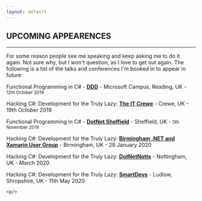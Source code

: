 ```yaml
---
layout: default
---
```


<div class="pagepanel down_arrow white">
  <div class="center">
    <h2>UPCOMING APPEARENCES</h2>
    <hr>
    <p>
	For some reason people see me speaking and keep asking me to do it again.  Not sure why, but I won't question, as I love to get out again.  The following is a list of the talks and conferences I'm booked in to appear in future:
	<p/>
	<p>Functional Programming in C# - <strong><a href="https://www.developerdeveloperdeveloper.com/Sessions/Details/234">DDD</a></strong> - Microsoft Campus, Reading, UK - <small>12th October 2019</small></p>
	<p>Hacking C#: Development for the Truly Lazy: <strong><a href="https://www.meetup.com/The-IT-Crewe/">The IT Crewe</a></strong> - Crewe, UK - 19th October 2019</p>
	<p>Functional Programming in C# - <strong><a href="https://www.meetup.com/dotnetsheff/events/259322674/">DotNet Sheffield</a></strong> - Sheffield, UK - <small>5th November 2019</small></p>
	<p>Hacking C#: Development for the Truly Lazy: <strong><a href="https://www.meetup.com/Birmingham-DotNet-And-Xamarin-User-Group/events/265178106/">Birmingham .NET and Xamarin User Group</a></strong> - Birmingham, UK - 28 January 2020</p>
	<p>Hacking C#: Development for the Truly Lazy: <strong><a href="https://dotnetnotts.co/">DotNetNotts</a></strong> - Nottingham, UK - March 2020</p>
	<p>Hacking C#: Development for the Truly Lazy: <strong><a href="https://www.meetup.com/Smart-Devs-User-Group/events/265371131/">SmartDevs</a></strong> - Ludlow, Shropshire, UK - 11th May 2020</p>
	
	<p/>
  </div>
</div>